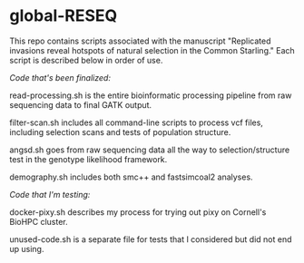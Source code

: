 # global-RESEQ

This repo contains scripts associated with the manuscript "Replicated invasions reveal hotspots of natural selection in the Common Starling." Each script is described below in order of use.

*Code that's been finalized:*

read-processing.sh is the entire bioinformatic processing pipeline from raw sequencing data to final GATK output.

filter-scan.sh includes all command-line scripts to process vcf files, including selection scans and tests of population structure.

angsd.sh goes from raw sequencing data all the way to selection/structure test in the genotype likelihood framework.

demography.sh includes both smc++ and fastsimcoal2 analyses.

*Code that I'm testing:*

docker-pixy.sh describes my process for trying out pixy on Cornell's BioHPC cluster.

unused-code.sh is a separate file for tests that I considered but did not end up using.
